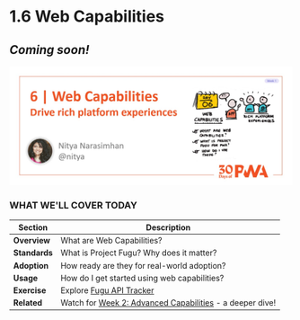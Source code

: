 # 1.6 Web Capabilities

## *Coming soon!*

![Placeholder Banner Only. Replace when final assets ready.](_media/day-06.jpg)

### WHAT WE'LL COVER TODAY

| Section | Description |
| ------- | ----------- |
| **Overview** | What are Web Capabilities?  |
| **Standards** | What is Project Fugu? Why does it matter? |
| **Adoption** | How ready are they for real-world adoption? |
| **Usage** | How do I get started using web capabilities? |
| **Exercise** | Explore [Fugu API Tracker](https://fugu-tracker.web.app/) |
| **Related** | Watch for [Week 2: Advanced Capabilities](../advanced-capabilities) - a deeper dive! |

